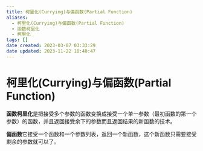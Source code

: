 ```yaml
---
title: 柯里化(Currying)与偏函数(Partial Function)
aliases:
  - 柯里化(Currying)与偏函数(Partial Function)
  - 函数柯里化
  - 柯里化
tags: []
date created: 2023-03-07 03:33:29
date updated: 2023-11-22 10:40:47
---
```


# 柯里化(Currying)与偏函数(Partial Function)

**函数柯里化**是把接受多个参数的函数变换成接受一个单一参数（最初函数的第一个参数）的函数，并且返回接受余下的参数而且返回结果的新函数的技术。

**偏函数**它接受一个函数和一个参数列表，返回一个新函数，这个新函数只需要接受剩余的参数就可以了。
